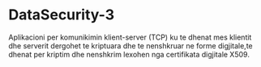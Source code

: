 # DataSecurity-3
Aplikacioni per komunikimin klient-server (TCP) ku te dhenat mes klientit dhe serverit dergohet te kriptuara dhe te nenshkruar ne forme digjitale,te dhenat per kriptim dhe nenshkrim lexohen nga certifikata digjitale X509.
